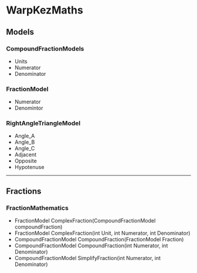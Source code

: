 # WarpKezMaths

## Models

### CompoundFractionModels
- Units
- Numerator
- Denominator

### FractionModel
- Numerator
- Denomintor

### RightAngleTriangleModel
- Angle_A
- Angle_B
- Angle_C
- Adjacent
- Opposite
- Hypotenuse

---

## Fractions

### FractionMathematics
- FractionModel ComplexFraction(CompoundFractionModel compoundFraction)
- FractionModel ComplexFraction(int Unit, int Numerator, int Denominator)
- CompoundFractionModel CompoundFraction(FractionModel Fraction)
- CompoundFractionModel CompoundFraction(int Numerator, int Denominator)
- CompoundFractionModel SimplifyFraction(int Numerator, int Denominator)
